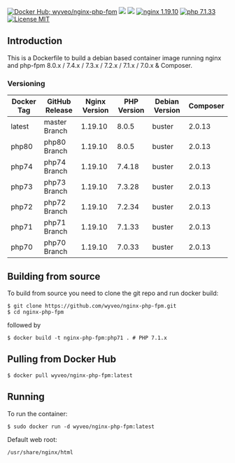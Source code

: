 [![Docker Hub; wyveo/nginx-php-fpm](https://img.shields.io/badge/docker%20hub-wyveo%2Fnginx--php--fpm-blue.svg?&logo=docker&style=for-the-badge)](https://hub.docker.com/r/wyveo/nginx-php-fpm/) [![](https://badges.weareopensource.me/docker/pulls/wyveo/nginx-php-fpm?style=for-the-badge)](https://hub.docker.com/r/wyveo/nginx-php-fpm/) [![](https://img.shields.io/docker/image-size/wyveo/nginx-php-fpm/php71?style=for-the-badge)](https://hub.docker.com/r/wyveo/nginx-php-fpm/) [![nginx 1.19.10](https://img.shields.io/badge/nginx-1.19.10-brightgreen.svg?&logo=nginx&logoColor=white&style=for-the-badge)](https://nginx.org/en/CHANGES) [![php 7.1.33](https://img.shields.io/badge/php--fpm-7.1.33-blue.svg?&logo=php&logoColor=white&style=for-the-badge)](https://secure.php.net/releases/7_1_33.php) [![License MIT](https://img.shields.io/badge/license-MIT-blue.svg?&style=for-the-badge)](https://github.com/wyveo/nginx-php-fpm/blob/master/LICENSE)

## Introduction
This is a Dockerfile to build a debian based container image running nginx and php-fpm 8.0.x / 7.4.x / 7.3.x / 7.2.x / 7.1.x / 7.0.x & Composer.

### Versioning
| Docker Tag | GitHub Release | Nginx Version | PHP Version | Debian Version | Composer
|-----|-------|-----|--------|--------|------|
| latest | master Branch |1.19.10 | 8.0.5 | buster | 2.0.13 |
| php80 | php80 Branch |1.19.10 | 8.0.5 | buster | 2.0.13 |
| php74 | php74 Branch |1.19.10 | 7.4.18 | buster | 2.0.13 |
| php73 | php73 Branch |1.19.10 | 7.3.28 | buster | 2.0.13 |
| php72 | php72 Branch |1.19.10 | 7.2.34 | buster | 2.0.13 |
| php71 | php71 Branch |1.19.10 | 7.1.33 | buster | 2.0.13 |
| php70 | php70 Branch |1.19.10 | 7.0.33 | buster | 2.0.13 |

## Building from source
To build from source you need to clone the git repo and run docker build:
```
$ git clone https://github.com/wyveo/nginx-php-fpm.git
$ cd nginx-php-fpm
```

followed by
```
$ docker build -t nginx-php-fpm:php71 . # PHP 7.1.x
```

## Pulling from Docker Hub
```
$ docker pull wyveo/nginx-php-fpm:latest
```

## Running
To run the container:
```
$ sudo docker run -d wyveo/nginx-php-fpm:latest
```

Default web root:
```
/usr/share/nginx/html
```
